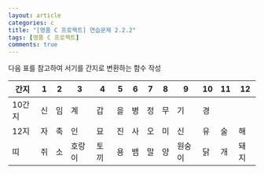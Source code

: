 ```yaml
---
layout: article
categories: c
title: "[명품 C 프로젝트] 연습문제 2.2.2"
tags: [명품 C 프로젝트]
comments: true
---
```


다음 표를 참고하여 서기를 간지로 변환하는 함수 작성

|간지|1|2|3|4|5|6|7|8|9|10|11|12|
|---|---|---|---|---|---|---|---|---|---|---|---|---|
|10간지|신|임|계|갑|을|병|정|무|기|경|   |   |
|12지|자|축|인|묘|진|사|오|미|신|유|술|해|
|띠|쥐|소|호랑이|토끼|용|뱀|말|양|원숭이|닭|개|돼지|

<script src="https://gist.github.com/junbly/9464bd91b006a780951259858674baa6.js"></script>
